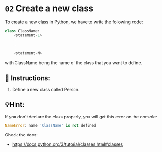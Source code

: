# `02` Create a new class

To create a new class in Python, we have to write the following code:

```Python
class ClassName:
    <statement-1>
    .
    .
    .
    <statement-N>
```
with ClassName being the name of the class that you want to define.



## 📝 Instructions:

1. Define a new class called Person.


## 💡Hint:
If you don't declare the class properly, you will get this error on the console:
```Python
NameError: name 'ClassName' is not defined
```



Check the docs:
- https://docs.python.org/3/tutorial/classes.html#classes